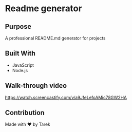 # Readme generator

## Purpose
A professional README.md generator for projects 

## Built With
* JavaScript
* Node.js

## Walk-through video
https://watch.screencastify.com/v/a9JfeLefoAMic78GW2HA

## Contribution
Made with ❤️ by Tarek
